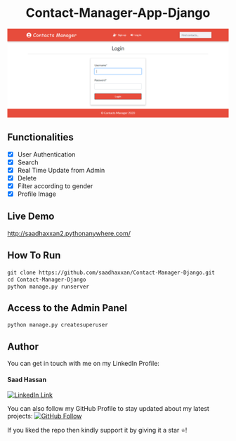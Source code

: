 <h1 align="center">Contact-Manager-App-Django</h1>
<a href="#">
  <div align="center">
    <img src="screenshot.png" width='700'/>
  </div>
</a>

## Functionalities
- [x] User Authentication
- [x] Search
- [x] Real Time Update from Admin
- [x] Delete
- [x] Filter according to gender
- [x] Profile Image

## Live Demo
http://saadhaxxan2.pythonanywhere.com/

## How To Run
```
git clone https://github.com/saadhaxxan/Contact-Manager-Django.git
cd Contact-Manager-Django
python manage.py runserver
```
## Access to the Admin Panel
```
python manage.py createsuperuser
```

## Author
You can get in touch with me on my LinkedIn Profile:

#### Saad Hassan
[![LinkedIn Link](https://img.shields.io/badge/Connect-saadhaxxan-blue.svg?logo=linkedin&longCache=true&style=social&label=Connect
)](https://www.linkedin.com/in/saadhaxxan)

You can also follow my GitHub Profile to stay updated about my latest projects: [![GitHub Follow](https://img.shields.io/badge/Connect-saadhaxxan-blue.svg?logo=Github&longCache=true&style=social&label=Follow)](https://github.com/saadhaxxan)

If you liked the repo then kindly support it by giving it a star ⭐!

